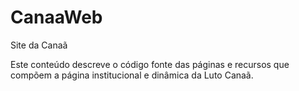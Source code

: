 # CanaaWeb
Site da Canaã

Este conteúdo descreve o código fonte das páginas e recursos que compõem a página institucional e dinâmica da Luto Canaã.

